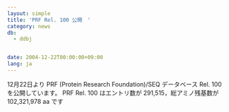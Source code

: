 ```yaml
---
layout: simple
title: 'PRF Rel. 100 公開　'
category: news
db:
  - ddbj


date: 2004-12-22T00:00:00+09:00
lang: ja
---
```


12月22日より PRF (Protein Research Foundation)/SEQ データベース Rel. 100 を公開しています。 PRF Rel. 100 はエントリ数が 291,515，総アミノ残基数が 102,321,978 aa です
